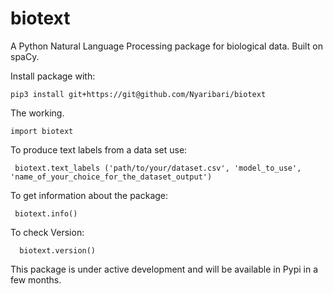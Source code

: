 # biotext

A Python Natural Language Processing package for biological data. Built on spaCy.

Install package with:

    pip3 install git+https://git@github.com/Nyaribari/biotext

The working.

    import biotext

To produce text labels from a data set use:

     biotext.text_labels ('path/to/your/dataset.csv', 'model_to_use', 'name_of_your_choice_for_the_dataset_output')

To get information about the package:

     biotext.info()

To check Version:

      biotext.version()


This package is under active development and will be available in Pypi in a few months.
